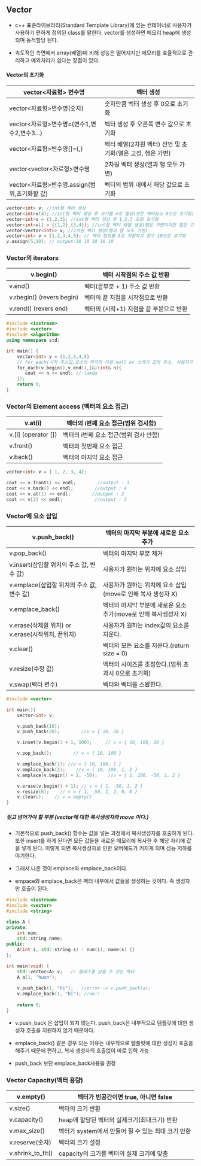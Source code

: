 ## Vector

- c++ 표준라이브러리(Standard Template Library)에 있는 컨테이너로 사용자가 사용하기 편하게 정의된 class를 말한다. vector를 생성하면 메모리 heap에 생성되며 동적할당 된다.

- 속도적인 측면에서 array(배열)에 비해 성능은 떨어지지만 메모리를 효율적으로 관리하고 예외처리가 쉽다는 장점이 있다.



#### Vector의 초기화

| vector<자료형> 변수명                         | 벡터 생성                                                  |
| --------------------------------------------- | ---------------------------------------------------------- |
| vector<자료형>변수명(숫자)                    | 숫자만큼 벡터 생성 후 0으로 초기화                         |
| vector<자료형>변수명={변수1,변수2,변수3...}   | 벡터 생성 후 오른쪽 변수 값으로 초기화                     |
| vector<자료형>변수명[]={,}                    | 벡터 배열(2차원 벡터) 선언 및 초기화(열은 고정, 행은 가변) |
| vector<vector<자료형>변수명                   | 2차원 벡터 생성(열과 행 모두 가변)                         |
| vector<자료형>변수명.assign(범위,초기화할 값) | 벡터의 범위 내에서 해당 값으로 초기화                      |

```c++
vector<int> v; //int형 벡터 생성
vector<int>v(4); //int형 벡터 생성 후 크기를 4로 할당(모든 벡터요소 0으로 초기화)
vector<int>v = {1,2,3}; //int형 벡터 생성 후 1,2,3 으로 초기화
vector<int>v[] = {{1,2},{3,4}}; //int형 벡터 배열 생성(행은 가변이지만 열은 고정)
vector<vector<int>> v; //2차원 벡터 생성(행과 열 모두 가변)
vector<int> v = {1,2,3,4,5}; // 벡터 범위를 5로 지정하고 정수 10으로 초기화
v.assign(5,10); // output:10 10 10 10 10
```



### Vector의 iterators

| v.begin()                 | 벡터 시작점의 주소 값 반환              |
| ------------------------- | --------------------------------------- |
| v.end()                   | 벡터(끝부분 + 1) 주소 값 반환           |
| v.rbegin() (revers begin) | 벡터의 끝 지점을 시작점으로 반환        |
| v.rend() (revers end)     | 벡터의 (시작+1) 지점을 끝 부분으로 반환 |

```c++
#include <iostream>
#include <vector>
#include <algorithm>
using namespace std;

int main() {
    vector<int> v = {1,2,3,4,5}
    // for_each(시작 주소값,요소의 마지막 다음 null or 쓰레기 값의 주소, 사용자가 정의한 함수or 함수 객체)
    for_each(v.begin(),v.end(),[&](int& n){
       cout << n << endl; // lamda
    });
    return 0;
}
```



### Vector의 Element access (벡터의 요소 접근)

| v.at(i)             | 벡터의 i번째 요소 접근(범위 검사함)    |
| ------------------- | -------------------------------------- |
| v.[i] (operator []) | 벡터의 i번째 요소 접근(범위 검사 안함) |
| v.front()           | 벡터의 첫번째 요소 접근                |
| v.back()            | 벡터의 마지막 요소 접근                |

```c++
vector<int> v = { 1, 2, 3, 4};

cout << v.front() << endl;        //output : 1
cout << v.back() << endl;        //output : 4
cout << v.at(1) << endl;        //output : 2
cout << v[2] << endl;            //output : 3
```



### Vector에 요소 삽입

| v.push_back()                                     | 벡터의 마지막 부분에 새로운 요소 추가                        |
| ------------------------------------------------- | ------------------------------------------------------------ |
| v.pop_back()                                      | 벡터의 마지막 부분 제거                                      |
| v.insert(삽입할 위치의 주소 값, 변수 값)          | 사용자가 원하는 위치에 요소 삽입                             |
| v.emplace(삽입할 위치의 주소 값, 변수 값)         | 사용자가 원하는 위치에 요소 삽입(move로 인해 복사 생성자 X)  |
| v.emplace_back()                                  | 벡터의 마지막 부분에 새로운 요소 추가(move로 인해 복사생성자 X) |
| v.erase(삭제할 위치) or v.erase(시작위치, 끝위치) | 사용자가 원하는 index값의 요소를 지운다.                     |
| v.clear()                                         | 벡터의 모든 요소를 지운다.(return size = 0)                  |
| v.resize(수정 값)                                 | 벡터의 사이즈를 조정한다.(범위 초과시 0으로 초기화)          |
| v.swap(벡터 변수)                                 | 벡터와 벡터를 스왑한다.                                      |

```c++
#include <vector>

int main(){
    vector<int> v;

    v.push_back(10);
    v.push_back(20);        //v = { 10, 20 }

    v.inset(v.begin() + 1, 100);     // v = { 10, 100, 20 }

    v.pop_back();        // v = { 10, 100 }

    v.emplace_back(1); //v = { 10, 100, 1 }
    v.emplace_back(2);    //v = { 10, 100, 1, 2 }
    v.emplace(v.begin() + 2, -50);    //v = { 1, 100, -50, 1, 2 }

    v.erase(v.begin() + 1); // v = { 1, -50, 1, 2 }
    v.resize(6);    // v = { 1, -50, 1, 2, 0, 0 }
    v.clear();    // v = empty()     
}

```

##### 짚고 넘어가야 할 부분 (vector에 대한 복사생성자와 move 이다.)

- 기본적으로 push_back() 함수는 값을 넣는 과정에서 복사생성자를 호출하게 된다. 또한 insert를 하게 된다면 모든 값들을 새로운 메모리에 복사한 후 해당 자리에 값을 넣게 된다. 이렇게 되면 복사생성자로 인한 오버헤드가 커지게 되며 성능 저하를 야기한다.
- 그래서 나온 것이 emplace와 emplace_back이다.

- empace와 emplace_back은 벡터 내부에서 값들을 생성하는 것이다. 즉 생성자만 호출이 된다.

```C++
#include <iostream>
#include <vector>
#include <string>

class A {
private:
    int num;
    std::string name;
public:
    A(int i, std::string s) : num(i), name(s) {}
};

int main(void) {
    std::vector<A> v;	// 클래스를 담을 수 있는 벡터
    A a(1, "hwan");	
    
    v.push_back(1, "hi");   //error -> v.push_back(a);
    v.emplace_back(1, "hi"); //ok!!
    
    return 0;
}
```

- v.push_back 은 삽입이 되지 않는다. push_back은 내부적으로 템플릿<T>에 대한 생성자 호출을 지원하지 않기 때문이다.

- emplace_back() 같은 경우 되는 이유는 내부적으로 템플릿<T>에 대한 생성자 호출을 해주기 때문에 편하고, 복사 생성자의 호출없이 바로 입력 가능
- push_back 보단 emplace_back사용을 권장



### Vector Capacity(벡터 용량)

| v.empty()         | 벡터가 빈공간이면 true, 아니면 false               |
| ----------------- | -------------------------------------------------- |
| v.size()          | 벡터의 크기 반환                                   |
| v.capacity()      | heap에 할당된 벡터의 실제크기(최대크기) 반환       |
| v.max_size()      | 벡터가 system에서 만들어 질 수 있는 최대 크기 반환 |
| v.reserve(숫자)   | 벡터의 크기 설정                                   |
| v.shrink_to_fit() | capacity의 크기를 벡터의 실제 크기에 맞춤          |

